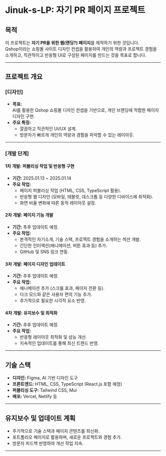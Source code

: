 # Jinuk-s-LP: 자기 PR 페이지 프로젝트

## 목적
이 프로젝트는 **자기 PR을 위한 웹(랜딩?) 페이지**를 제작하기 위한 것입니다.  
Qshop이라는 쇼핑몰 사이트 디자인 컨셉을 활용하여 개인의 역량과 프로젝트 경험을 소개하고, 직관적이고 반응형 UI로 구성된 페이지를 만드는 것을 목표로 합니다.

---

## 프로젝트 개요

### [디자인]
- **목표:**  
  AI를 활용한 Qshop 쇼핑몰 디자인 컨셉을 기반으로, 개인 브랜딩에 적합한 페이지 디자인 구현.
- **주요 특징:**  
  - 깔끔하고 직관적인 UI/UX 설계.  
  - 방문자가 빠르게 개인의 역량과 경험을 파악할 수 있는 레이아웃.  

---

### [개발 단계]

#### **1차 개발**: 퍼블리싱 작업 및 반응형 구현  
- **기간:** 2025.01.13 ~ 2025.01.14  
- **주요 작업:**  
  - 페이지 퍼블리싱 작업 (HTML, CSS, TypeScript 활용).  
  - 반응형 웹 디자인 (모바일, 태블릿, 데스크톱 등 다양한 디바이스에 최적화).  
  - 화면 비율 변화에 따른 동적 레이아웃 설정.

#### **2차 개발**: 페이지 기능 개발  
- **기간:** 추후 업데이트 예정.  
- **주요 작업:**  
  - 본격적인 자기소개, 기술 스택, 프로젝트 경험을 소개하는 섹션 개발.  
  - 간단한 인터랙션(애니메이션, 버튼 효과 등) 추가.  
  - GitHub 및 SNS 링크 연동.

#### **3차 개발**: 페이지 디자인 업데이트  
- **기간:** 추후 업데이트 예정.  
- **주요 작업:**  
  - 애니메이션 추가 (스크롤 효과, 페이지 전환 등).  
  - 다크 모드와 같은 사용자 편의 기능 추가.  
  - 추가적으로 필요한 시각적 요소 반영.

#### **4차 개발**: 유지보수 및 최적화  
- **기간:** 추후 업데이트 예정.  
- **주요 작업:**  
  - 반응형 레이아웃 최적화 및 성능 개선.  
  - 지속적인 업데이트를 통해 최신 트렌드 반영.

---

## 기술 스택
- **디자인:** Figma, AI 기반 디자인 도구  
- **프론트엔드:** HTML, CSS, TypeScript (React.js 포함 예정)  
- **퍼블리싱 도구:** Tailwind CSS, Mui
- **배포:** Vercel, Netlify 등  

---

## 유지보수 및 업데이트 계획
- 주기적으로 기술 스택과 페이지 콘텐츠를 최신화.  
- 포트폴리오 페이지로 활용하며, 새로운 프로젝트와 경험 추가.  
- 방문자 피드백 반영하여 개선 작업 지속.

---
